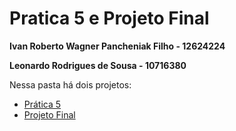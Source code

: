 # Pratica 5 e Projeto Final
**Ivan Roberto Wagner Pancheniak Filho - 12624224**

**Leonardo Rodrigues de Sousa - 10716380**

Nessa pasta há dois projetos:
- [Prática 5](readme-parte-5.md)
- [Projeto Final](readme-projeto.md)

